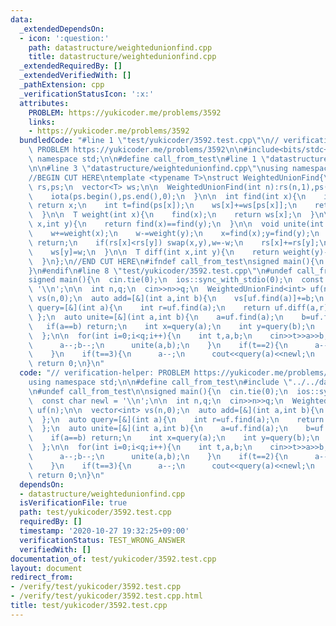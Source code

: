 ```yaml
---
data:
  _extendedDependsOn:
  - icon: ':question:'
    path: datastructure/weightedunionfind.cpp
    title: datastructure/weightedunionfind.cpp
  _extendedRequiredBy: []
  _extendedVerifiedWith: []
  _pathExtension: cpp
  _verificationStatusIcon: ':x:'
  attributes:
    PROBLEM: https://yukicoder.me/problems/3592
    links:
    - https://yukicoder.me/problems/3592
  bundledCode: "#line 1 \"test/yukicoder/3592.test.cpp\"\n// verification-helper:\
    \ PROBLEM https://yukicoder.me/problems/3592\n\n#include<bits/stdc++.h>\nusing\
    \ namespace std;\n\n#define call_from_test\n#line 1 \"datastructure/weightedunionfind.cpp\"\
    \n\n#line 3 \"datastructure/weightedunionfind.cpp\"\nusing namespace std;\n#endif\n\
    //BEGIN CUT HERE\ntemplate <typename T>\nstruct WeightedUnionFind{\n  vector<int>\
    \ rs,ps;\n  vector<T> ws;\n\n  WeightedUnionFind(int n):rs(n,1),ps(n),ws(n,T(0)){\n\
    \    iota(ps.begin(),ps.end(),0);\n  }\n\n  int find(int x){\n    if(x==ps[x])\
    \ return x;\n    int t=find(ps[x]);\n    ws[x]+=ws[ps[x]];\n    return ps[x]=t;\n\
    \  }\n\n  T weight(int x){\n    find(x);\n    return ws[x];\n  }\n\n  bool same(int\
    \ x,int y){\n    return find(x)==find(y);\n  }\n\n  void unite(int x,int y,T w){\n\
    \    w+=weight(x);\n    w-=weight(y);\n    x=find(x);y=find(y);\n    if(x==y)\
    \ return;\n    if(rs[x]<rs[y]) swap(x,y),w=-w;\n    rs[x]+=rs[y];\n    ps[y]=x;\n\
    \    ws[y]=w;\n  }\n\n  T diff(int x,int y){\n    return weight(y)-weight(x);\n\
    \  }\n};\n//END CUT HERE\n#ifndef call_from_test\nsigned main(){\n  return 0;\n\
    }\n#endif\n#line 8 \"test/yukicoder/3592.test.cpp\"\n#undef call_from_test\n\n\
    signed main(){\n  cin.tie(0);\n  ios::sync_with_stdio(0);\n  const char newl =\
    \ '\\n';\n\n  int n,q;\n  cin>>n>>q;\n  WeightedUnionFind<int> uf(n);\n\n  vector<int>\
    \ vs(n,0);\n  auto add=[&](int a,int b){\n    vs[uf.find(a)]+=b;\n  };\n  auto\
    \ query=[&](int a){\n    int r=uf.find(a);\n    return uf.diff(a,r)+vs[r];\n \
    \ };\n  auto unite=[&](int a,int b){\n    a=uf.find(a);\n    b=uf.find(b);\n \
    \   if(a==b) return;\n    int x=query(a);\n    int y=query(b);\n    uf.unite(a,b,x-y);\n\
    \  };\n\n  for(int i=0;i<q;i++){\n    int t,a,b;\n    cin>>t>>a>>b;\n    if(t==1){\n\
    \      a--;b--;\n      unite(a,b);\n    }\n    if(t==2){\n      a--;\n      add(a,b);\n\
    \    }\n    if(t==3){\n      a--;\n      cout<<query(a)<<newl;\n    }\n  }\n \
    \ return 0;\n}\n"
  code: "// verification-helper: PROBLEM https://yukicoder.me/problems/3592\n\n#include<bits/stdc++.h>\n\
    using namespace std;\n\n#define call_from_test\n#include \"../../datastructure/weightedunionfind.cpp\"\
    \n#undef call_from_test\n\nsigned main(){\n  cin.tie(0);\n  ios::sync_with_stdio(0);\n\
    \  const char newl = '\\n';\n\n  int n,q;\n  cin>>n>>q;\n  WeightedUnionFind<int>\
    \ uf(n);\n\n  vector<int> vs(n,0);\n  auto add=[&](int a,int b){\n    vs[uf.find(a)]+=b;\n\
    \  };\n  auto query=[&](int a){\n    int r=uf.find(a);\n    return uf.diff(a,r)+vs[r];\n\
    \  };\n  auto unite=[&](int a,int b){\n    a=uf.find(a);\n    b=uf.find(b);\n\
    \    if(a==b) return;\n    int x=query(a);\n    int y=query(b);\n    uf.unite(a,b,x-y);\n\
    \  };\n\n  for(int i=0;i<q;i++){\n    int t,a,b;\n    cin>>t>>a>>b;\n    if(t==1){\n\
    \      a--;b--;\n      unite(a,b);\n    }\n    if(t==2){\n      a--;\n      add(a,b);\n\
    \    }\n    if(t==3){\n      a--;\n      cout<<query(a)<<newl;\n    }\n  }\n \
    \ return 0;\n}\n"
  dependsOn:
  - datastructure/weightedunionfind.cpp
  isVerificationFile: true
  path: test/yukicoder/3592.test.cpp
  requiredBy: []
  timestamp: '2020-10-27 19:32:25+09:00'
  verificationStatus: TEST_WRONG_ANSWER
  verifiedWith: []
documentation_of: test/yukicoder/3592.test.cpp
layout: document
redirect_from:
- /verify/test/yukicoder/3592.test.cpp
- /verify/test/yukicoder/3592.test.cpp.html
title: test/yukicoder/3592.test.cpp
---
```

